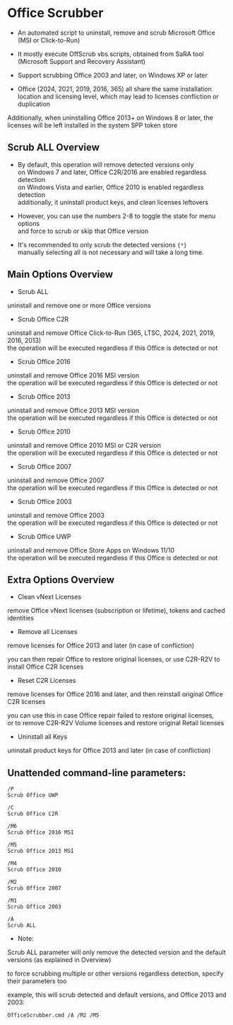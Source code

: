 # Office Scrubber

* An automated script to uninstall, remove and scrub Microsoft Office (MSI or Click-to-Run)

* It mostly execute OffScrub vbs scripts, obtained from SaRA tool (Microsoft Support and Recovery Assistant)

* Support scrubbing Office 2003 and later, on Windows XP or later

* Office (2024, 2021, 2019, 2016, 365) all share the same installation location and licensing level, which may lead to licenses confliction or duplication

Additionally, when uninstalling Office 2013+ on Windows 8 or later, the licenses will be left installed in the system SPP token store

## Scrub ALL Overview

* By default, this operation will remove detected versions only  
on Windows 7 and later, Office C2R/2016 are enabled regardless detection  
on Windows Vista and earlier, Office 2010 is enabled regardless detection  
additionally, it uninstall product keys, and clean licenses leftovers

* However, you can use the numbers 2-8 to toggle the state for menu options  
and force to scrub or skip that Office version

* It's recommended to only scrub the detected versions `{*}`  
manually selecting all is not necessary and will take a long time.

## Main Options Overview

* Scrub ALL

uninstall and remove one or more Office versions  

* Scrub Office C2R

uninstall and remove Office Click-to-Run (365, LTSC, 2024, 2021, 2019, 2016, 2013)  
the operation will be executed regardless if this Office is detected or not

* Scrub Office 2016

uninstall and remove Office 2016 MSI version  
the operation will be executed regardless if this Office is detected or not

* Scrub Office 2013

uninstall and remove Office 2013 MSI version  
the operation will be executed regardless if this Office is detected or not

* Scrub Office 2010

uninstall and remove Office 2010 MSI or C2R version  
the operation will be executed regardless if this Office is detected or not

* Scrub Office 2007

uninstall and remove Office 2007  
the operation will be executed regardless if this Office is detected or not

* Scrub Office 2003

uninstall and remove Office 2003  
the operation will be executed regardless if this Office is detected or not

* Scrub Office UWP

uninstall and remove Office Store Apps on Windows 11/10  
the operation will be executed regardless if this Office is detected or not

## Extra Options Overview

* Clean vNext Licenses

remove Office vNext licenses (subscription or lifetime), tokens and cached identities

* Remove all Licenses

remove licenses for Office 2013 and later (in case of confliction)

you can then repair Office to restore original licenses, or use C2R-R2V to install Office C2R licenses

* Reset C2R Licenses

remove licenses for Office 2016 and later, and then reinstall original Office C2R licenses

you can use this in case Office repair failed to restore original licenses,  
or to remove C2R-R2V Volume licenses and restore original Retail licenses

* Uninstall all Keys

uninstall product keys for Office 2013 and later (in case of confliction)

## Unattended command-line parameters:
```
/P  
Scrub Office UWP

/C  
Scrub Office C2R

/M6  
Scrub Office 2016 MSI

/M5  
Scrub Office 2013 MSI

/M4  
Scrub Office 2010

/M2  
Scrub Office 2007

/M1  
Scrub Office 2003

/A  
Scrub ALL
```

* Note:

Scrub ALL parameter will only remove the detected version and the default versions (as explained in Overview)

to force scrubbing multiple or other versions regardless detection, specify their parameters too

example, this will scrub detected and default versions, and Office 2013 and 2003:

`OfficeScrubber.cmd /A /M2 /M5`